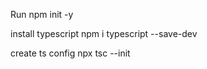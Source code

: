 

Run npm init -y

install typescript npm i typescript --save-dev

create ts config npx tsc --init

